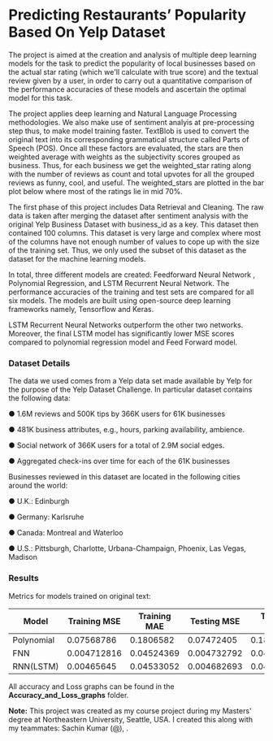 # Predicting Restaurants’ Popularity Based On Yelp Dataset
The project is aimed at the creation and analysis of multiple deep learning models for the task to predict the popularity of local businesses based on the actual star rating (which we'll calculate with true score) and the textual review given by a user, in order to carry out a quantitative comparison of the performance accuracies of these models and ascertain the optimal model for this task.

The project applies deep learning and Natural Language Processing methodologies. We also make use of sentiment analyis at pre-processing step thus, to make model training faster. TextBlob is used to convert the original text into its corresponding grammatical structure called Parts of Speech (POS). Once all these factors are evaluated, the stars are then weighted average with weights as the subjectivity scores grouped as business. Thus, for each business we get the weighted_star rating along with the number of reviews as count and total upvotes for all the grouped reviews as funny, cool, and useful. The weighted_stars are plotted in the bar plot below where most of
the ratings lie in mid 70%.

The first phase of this project includes Data Retrieval and Cleaning. The raw data is taken after merging the dataset after sentiment analysis with the original Yelp Business Dataset with business_id as a key. This dataset then contained 100 columns. This dataset is very large and complex where most of the columns have not enough number of values to cope up with the size of the training set. Thus, we only used the subset of this dataset as the dataset for the machine learning models.

In total, three different models are created: Feedforward Neural Network , Polynomial Regression, and LSTM Recurrent Neural Network. The performance accuracies of the training and test sets are compared for all six models. The models are built using open-source deep learning frameworks namely, Tensorflow and Keras.


LSTM Recurrent Neural Networks outperform the other two networks. Moreover, the final LSTM model has significantly lower MSE scores
compared to polynomial regression model and Feed Forward model.

### Dataset Details
The data we used comes from a Yelp data set made available by Yelp for the purpose of the Yelp Dataset Challenge. In particular dataset contains the following data:

● 1.6M reviews and 500K tips by 366K users for 61K businesses

● 481K business attributes, e.g., hours, parking availability, ambience.

● Social network of 366K users for a total of 2.9M social edges.

● Aggregated check-ins over time for each of the 61K businesses 

Businesses reviewed in this dataset are located in the following cities around the world:

● U.K.: Edinburgh

● Germany: Karlsruhe

● Canada: Montreal and Waterloo

● U.S.: Pittsburgh, Charlotte, Urbana-Champaign, Phoenix, Las Vegas, Madison

### Results

Metrics for models trained on original text:

| Model     | Training MSE      | Training MAE  | Testing MSE         | Testing MAE |
|-----------|-------------------|---------------|---------------------|-------------|
| Polynomial| 0.07568786        | 0.1806582     | 0.07472405          | 0.1803489   |
| FNN       | 0.004712816       | 0.04524369    | 0.004732792         | 0.04516283  |
| RNN(LSTM) | 0.00465645        | 0.04533052    | 0.004682693         | 0.0453195   |


All accuracy and Loss graphs can be found in the **Accuracy_and_Loss_graphs** folder.

**Note:** This project was created as my course project during my Masters' degree at Northeastern University, Seattle, USA. I created this along with my teammates: Sachin Kumar ([@](https://github.com/)), .
